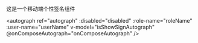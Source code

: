 这是一个移动端个性签名组件

<autograph
      ref="autograph"
      :disabled="disabled"
      :role-name="roleName"
      :user-name="userName"
      v-model="isShowSignAutograph"
      @onComposeAutograph="onComposeAutograph" />
